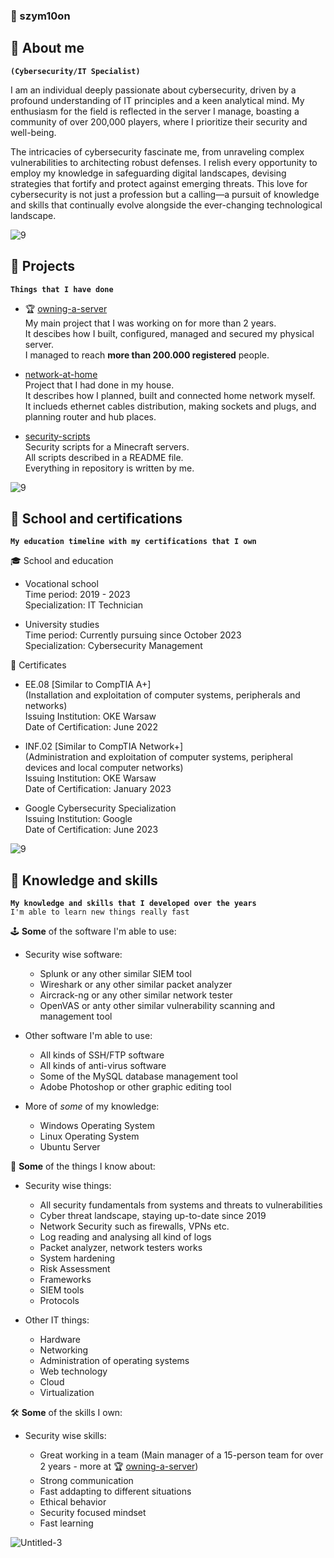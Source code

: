 ### 🚀 szym10on

## 🌌 About me

**`(Cybersecurity/IT Specialist)`**

I am an individual deeply passionate about cybersecurity, driven by a profound understanding of IT principles and a keen analytical mind. My enthusiasm for the field is reflected in the server I manage, boasting a community of over 200,000 players, where I prioritize their security and well-being.

The intricacies of cybersecurity fascinate me, from unraveling complex vulnerabilities to architecting robust defenses. I relish every opportunity to employ my knowledge in safeguarding digital landscapes, devising strategies that fortify and protect against emerging threats. This love for cybersecurity is not just a profession but a calling—a pursuit of knowledge and skills that continually evolve alongside the ever-changing technological landscape.

![9](https://github.com/szym10on/szym10on/assets/123908381/fc69732c-bb1f-4cb2-88d2-e680065cf29d)

## 🌌 Projects

**`Things that I have done`**

* 🏆 [owning-a-server](https://github.com/szym10on/owning-a-server)<br>
  My main project that I was working on for more than 2 years.<br>
  It descibes how I built, configured, managed and secured my physical server.<br>
  I managed to reach <b>more than 200.000 registered</b> people.

* [network-at-home](https://github.com/szym10on/network-at-home)<br>
  Project that I had done in my house.<br>
  It describes how I planned, built and connected home network myself.<br>
  It inclueds ethernet cables distribution, making sockets and plugs, and planning router and hub places.<br>

* [security-scripts](https://github.com/szym10on/security-scripts)<br>
  Security scripts for a Minecraft servers.<br>
  All scripts described in a README file.<br>
  Everything in repository is written by me.<br>

![9](https://github.com/szym10on/szym10on/assets/123908381/fc69732c-bb1f-4cb2-88d2-e680065cf29d)

## 🌌 School and certifications

**`My education timeline with my certifications that I own`**

🎓 School and education

* Vocational school<br>
Time period: 2019 - 2023<br>
Specialization: IT Technician

* University studies<br>
Time period: Currently pursuing since October 2023<br>
Specialization: Cybersecurity Management

📜 Certificates

* EE.08 [Similar to CompTIA A+]<br>
(Installation and exploitation of computer systems, peripherals and networks)<br>
Issuing Institution: OKE Warsaw<br>
Date of Certification: June 2022

* INF.02 [Similar to CompTIA Network+]<br>
(Administration and exploitation of computer systems, peripheral devices and local computer networks)<br>
Issuing Institution: OKE Warsaw<br>
Date of Certification: January 2023

* Google Cybersecurity Specialization<br>
Issuing Institution: Google<br>
Date of Certification: June 2023

![9](https://github.com/szym10on/szym10on/assets/123908381/fc69732c-bb1f-4cb2-88d2-e680065cf29d)

## 🌌 Knowledge and skills

**`My knowledge and skills that I developed over the years`**<br>
`I'm able to learn new things really fast`

🕹️ <b>Some</b> of the software I'm able to use:

* Security wise software:<br>

  - Splunk or any other similar SIEM tool<br>
  - Wireshark or any other similar packet analyzer<br>
  - Aircrack-ng or any other similar network tester<br>
  - OpenVAS or anty other similar vulnerability scanning and management tool<br>

* Other software I'm able to use:<br>

  - All kinds of SSH/FTP software<br>
  - All kinds of anti-virus software<br>
  - Some of the MySQL database management tool
  - Adobe Photoshop or other graphic editing tool<br>

* More of _some_ of my knowledge:<br>

  - Windows Operating System<br>
  - Linux Operating System<br>
  - Ubuntu Server<br>

🧠 <b>Some</b> of the things I know about:

* Security wise things:<br>

  - All security fundamentals from systems and threats to vulnerabilities<br>
  - Cyber threat landscape, staying up-to-date since 2019<br>
  - Network Security such as firewalls, VPNs etc.<br>
  - Log reading and analysing all kind of logs<br>
  - Packet analyzer, network testers works<br>
  - System hardening<br>
  - Risk Assessment<br>
  - Frameworks<br>
  - SIEM tools<br>
  - Protocols<br>

* Other IT things:<br>

  - Hardware<br>
  - Networking<br>
  - Administration of operating systems<br>
  - Web technology<br>
  - Cloud<br>
  - Virtualization<br>

🛠️ <b>Some</b> of the skills I own:

* Security wise skills:<br>

  - Great working in a team (Main manager of a 15-person team for over 2 years - more at 🏆 [owning-a-server](https://github.com/szym10on/owning-a-server))<br>
  - Strong communication<br>
  - Fast addapting to different situations<br>
  - Ethical behavior<br>
  - Security focused mindset<br>
  - Fast learning<br>

![Untitled-3](https://github.com/szym10on/szym10on/assets/123908381/c01e0248-f18a-44e4-ad7e-5f96c079be9c)
